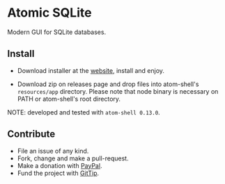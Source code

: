 Atomic SQLite
=============

Modern GUI for SQLite databases.

## Install

 * Download installer at the [website](http://yneves.com/atomic-sqlite/), install and enjoy.

 * Download zip on releases page and drop files into atom-shell's `resources/app` directory. Please note that node binary is necessary on PATH or atom-shell's root directory.

NOTE: developed and tested with `atom-shell 0.13.0`.

## Contribute

 * File an issue of any kind.
 * Fork, change and make a pull-request.
 * Make a donation with [PayPal](https://www.paypal.com/us/cgi-bin/webscr?cmd=_s-xclick&hosted_button_id=J57LB7MUYJ262).
 * Fund the project with [GitTip](https://www.gittip.com/yneves/).
